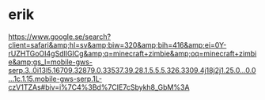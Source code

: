 erik
====

https://www.google.se/search?client=safari&amp;hl=sv&amp;biw=320&amp;bih=416&amp;ei=0Y-rUZHTGoOI4gSdlIGICg&amp;q=minecraft+zimbie&amp;oq=minecraft+zimbie&amp;gs_l=mobile-gws-serp.3..0i13l5.16709.32879.0.33537.39.28.1.5.5.5.326.3309.4j18j2j1.25.0...0.0...1c.1.15.mobile-gws-serp.1L-czV1TZAs#biv=i%7C4%3Bd%7CIE7cSbykh8_GbM%3A
